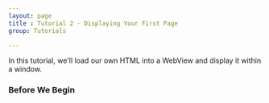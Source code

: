 ```yaml
---
layout: page
title : Tutorial 2 - Displaying Your First Page
group: Tutorials

---
```


In this tutorial, we'll load our own HTML into a WebView and display it within a window.

### Before We Begin
